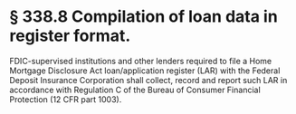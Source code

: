 # § 338.8   Compilation of loan data in register format.

FDIC-supervised institutions and other lenders required to file a Home Mortgage Disclosure Act loan/application register (LAR) with the Federal Deposit Insurance Corporation shall collect, record and report such LAR in accordance with Regulation C of the Bureau of Consumer Financial Protection (12 CFR part 1003).




